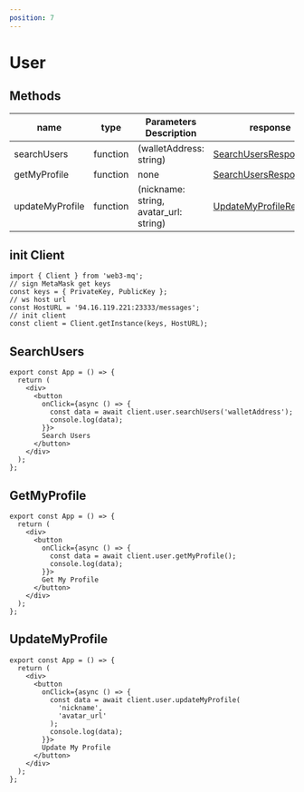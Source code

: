 ```yaml
---
position: 7
---
```


# User

## Methods

| name            | type     | Parameters Description                 | response                                                                             |
| --------------- | -------- | -------------------------------------- | ------------------------------------------------------------------------------------ |
| searchUsers     | function | (walletAddress: string)                | [SearchUsersResponse](/docs/Web3MQ-SDK/JS-SDK-V2/types/#searchusersresponse)         |
| getMyProfile    | function | none                                   | [SearchUsersResponse](/docs/Web3MQ-SDK/JS-SDK-V2/types/#searchusersresponse)         |
| updateMyProfile | function | (nickname: string, avatar_url: string) | [UpdateMyProfileResponse](/docs/Web3MQ-SDK/JS-SDK-V2/types/#updatemyprofileresponse) |

## init Client

```tsx
import { Client } from 'web3-mq';
// sign MetaMask get keys
const keys = { PrivateKey, PublicKey };
// ws host url
const HostURL = '94.16.119.221:23333/messages';
// init client
const client = Client.getInstance(keys, HostURL);
```

## SearchUsers

```tsx
export const App = () => {
  return (
    <div>
      <button
        onClick={async () => {
          const data = await client.user.searchUsers('walletAddress');
          console.log(data);
        }}>
        Search Users
      </button>
    </div>
  );
};
```

## GetMyProfile

```tsx
export const App = () => {
  return (
    <div>
      <button
        onClick={async () => {
          const data = await client.user.getMyProfile();
          console.log(data);
        }}>
        Get My Profile
      </button>
    </div>
  );
};
```

## UpdateMyProfile

```tsx
export const App = () => {
  return (
    <div>
      <button
        onClick={async () => {
          const data = await client.user.updateMyProfile(
            'nickname',
            'avatar_url'
          );
          console.log(data);
        }}>
        Update My Profile
      </button>
    </div>
  );
};
```
